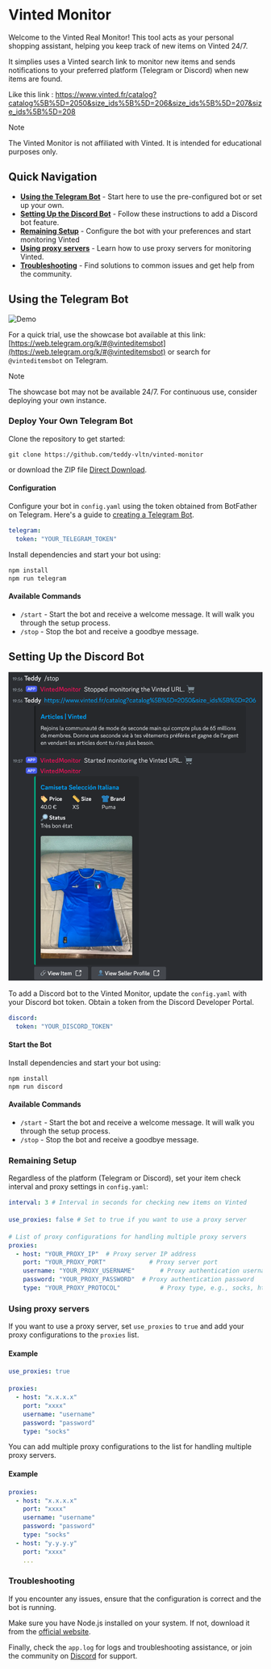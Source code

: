 Vinted Monitor
==============

Welcome to the Vinted Real Monitor! This tool acts as your personal shopping assistant, helping you keep track of new items on Vinted 24/7.

It simplies uses a Vinted search link to monitor new items and sends notifications to your preferred platform (Telegram or Discord) when new items are found.

Like this link : https://www.vinted.fr/catalog?catalog%5B%5D=2050&size_ids%5B%5D=206&size_ids%5B%5D=207&size_ids%5B%5D=208

> [!NOTE]
> The Vinted Monitor is not affiliated with Vinted. It is intended for educational purposes only.

Quick Navigation
----------------

*   **[Using the Telegram Bot](#using-the-telegram-bot)** - Start here to use the pre-configured bot or set up your own.
*   **[Setting Up the Discord Bot](#setting-up-the-discord-bot)** - Follow these instructions to add a Discord bot feature.
*   **[Remaining Setup](#remaining-setup)** - Configure the bot with your preferences and start monitoring Vinted
*   **[Using proxy servers](#using-proxy-servers)** - Learn how to use proxy servers for monitoring Vinted.
*   **[Troubleshooting](#troubleshooting)** - Find solutions to common issues and get help from the community.

Using the Telegram Bot
----------------------

![Demo](./etc/demo.gif)

For a quick trial, use the showcase bot available at this link: [https://web.telegram.org/k/#@vinteditemsbot](https://web.telegram.org/k/#@vinteditemsbot) or search for `@vinteditemsbot` on Telegram.

> [!NOTE]  
> The showcase bot may not be available 24/7. For continuous use, consider deploying your own instance.

### Deploy Your Own Telegram Bot

Clone the repository to get started:

```shell
git clone https://github.com/teddy-vltn/vinted-monitor
```

or download the ZIP file [Direct Download](https://github.com/teddy-vltn/vinted-monitor/archive/refs/heads/main.zip).

#### Configuration

Configure your bot in `config.yaml` using the token obtained from BotFather on Telegram. Here's a guide to [creating a Telegram Bot](https://core.telegram.org/bots/tutorial).

```yaml
telegram:   
  token: "YOUR_TELEGRAM_TOKEN"
```

Install dependencies and start your bot using:

```shell
npm install 
npm run telegram
```

#### Available Commands

*   `/start` - Start the bot and receive a welcome message. It will walk you through the setup process.
*   `/stop` - Stop the bot and receive a goodbye message.

Setting Up the Discord Bot
--------------------------

![Demo](./etc/demo-discord.png)

To add a Discord bot to the Vinted Monitor, update the `config.yaml` with your Discord bot token. Obtain a token from the Discord Developer Portal.

```yaml
discord:   
  token: "YOUR_DISCORD_TOKEN"
```

#### Start the Bot

Install dependencies and start your bot using:

```shell
npm install
npm run discord
```

#### Available Commands

*   `/start` - Start the bot and receive a welcome message. It will walk you through the setup process.
*   `/stop` - Stop the bot and receive a goodbye message.

### Remaining Setup

Regardless of the platform (Telegram or Discord), set your item check interval and proxy settings in `config.yaml`:

```yaml
interval: 3 # Interval in seconds for checking new items on Vinted

use_proxies: false # Set to true if you want to use a proxy server

# List of proxy configurations for handling multiple proxy servers
proxies:
  - host: "YOUR_PROXY_IP"  # Proxy server IP address
    port: "YOUR_PROXY_PORT"            # Proxy server port
    username: "YOUR_PROXY_USERNAME"       # Proxy authentication username
    password: "YOUR_PROXY_PASSWORD"  # Proxy authentication password
    type: "YOUR_PROXY_PROTOCOL"           # Proxy type, e.g., socks, http
```

### Using proxy servers

If you want to use a proxy server, set `use_proxies` to `true` and add your proxy configurations to the `proxies` list.

#### Example

```yaml
use_proxies: true

proxies:
  - host: "x.x.x.x"
    port: "xxxx"
    username: "username"
    password: "password"
    type: "socks"
```

You can add multiple proxy configurations to the list for handling multiple proxy servers.

#### Example

```yaml
proxies:
  - host: "x.x.x.x"
    port: "xxxx"
    username: "username"
    password: "password"
    type: "socks"
  - host: "y.y.y.y"
    port: "xxxx"
    ...
```

### Troubleshooting

If you encounter any issues, ensure that the configuration is correct and the bot is running.

Make sure you have Node.js installed on your system. If not, download it from the [official website](https://nodejs.org/).

Finally, check the `app.log` for logs and troubleshooting assistance, or join the community on [Discord](https://discord.gg/HgMHRjXqhQ) for support.
